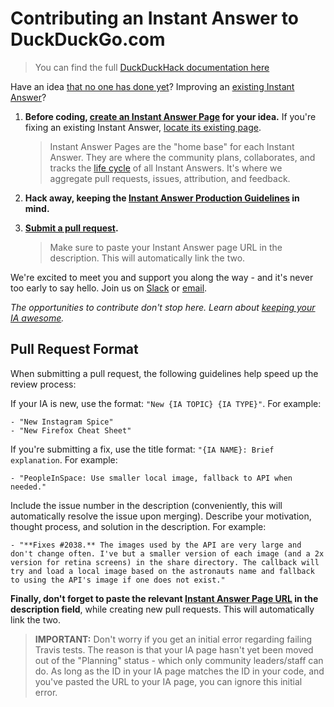 # Contributing an Instant Answer to DuckDuckGo.com

> You can find the full [DuckDuckHack documentation here](http://docs.duckduckhack.com)

Have an idea [that no one has done yet](https://duck.co/ia)? Improving an [existing Instant Answer](https://duck.co/ia/dev/issues)? 

1. **Before coding, [create an Instant Answer Page](https://duck.co/ia/new_ia) for your idea.** If you're fixing an existing Instant Answer, [locate its existing page](https://duck.co/ia).

	> Instant Answer Pages are the "home base" for each Instant Answer. They are where the community plans, collaborates, and tracks the [life cycle](http://docs.duckduckhack.com/submitting/long-term.html) of all Instant Answers. It's where we aggregate pull requests, issues, attribution, and feedback.

2. **Hack away, keeping the [Instant Answer Production Guidelines](http://docs.duckduckhack.com/submitting/checklist.html) in mind.**

3. **[Submit a pull request](http://docs.duckduckhack.com/submitting/pull-request.html).** 

	> Make sure to paste your Instant Answer page URL in the description. This will automatically link the two.

We're excited to meet you and support you along the way - and it's never too early to say hello. Join us on [Slack](mailto:QuackSlack@duckduckgo.com?subject=AddMe) or [email](mailto:open@duckduckgo.com). 

*The opportunities to contribute don't stop here. Learn about [keeping your IA awesome](http://docs.duckduckhack.com/submitting/long-term.html).*


## Pull Request Format

When submitting a pull request, the following guidelines help speed up the review process:

If your IA is new, use the format: `"New {IA TOPIC} {IA TYPE}"`. For example:

	- "New Instagram Spice"
	- "New Firefox Cheat Sheet"
	
If you're submitting a fix, use the title format: `"{IA NAME}: Brief explanation`. For example:
	
	- "PeopleInSpace: Use smaller local image, fallback to API when needed."
	
Include the issue number in the description (conveniently, this will automatically resolve the issue upon merging). Describe your motivation, thought process, and solution in the description. For example:

	- "**Fixes #2038.** The images used by the API are very large and don't change often. I've but a smaller version of each image (and a 2x version for retina screens) in the share directory. The callback will try and load a local image based on the astronauts name and fallback to using the API's image if one does not exist."

**Finally, don't forget to paste the relevant [Instant Answer Page URL](https://duck.co/ia/new_ia) in the description field**, while creating new pull requests. This will automatically link the two.

> **IMPORTANT:** Don't worry if you get an initial error regarding failing Travis tests. The reason is that your IA page hasn't yet been moved out of the "Planning" status - which only community leaders/staff can do. As long as the ID in your IA page matches the ID in your code, and you've pasted the URL to your IA page, you can ignore this initial error.
	
